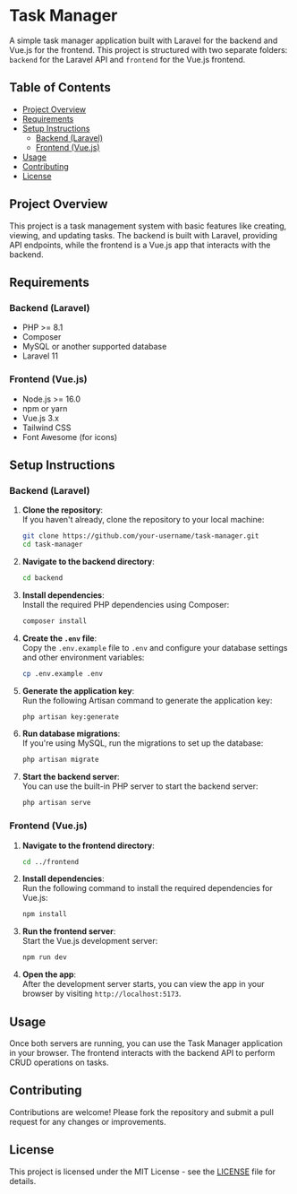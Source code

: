 
# Task Manager

A simple task manager application built with Laravel for the backend and Vue.js for the frontend. This project is structured with two separate folders: `backend` for the Laravel API and `frontend` for the Vue.js frontend.

## Table of Contents

- [Project Overview](#project-overview)
- [Requirements](#requirements)
- [Setup Instructions](#setup-instructions)
  - [Backend (Laravel)](#backend-laravel)
  - [Frontend (Vue.js)](#frontend-vuejs)
- [Usage](#usage)
- [Contributing](#contributing)
- [License](#license)

## Project Overview

This project is a task management system with basic features like creating, viewing, and updating tasks. The backend is built with Laravel, providing API endpoints, while the frontend is a Vue.js app that interacts with the backend.

## Requirements

### Backend (Laravel)
- PHP >= 8.1
- Composer
- MySQL or another supported database
- Laravel 11

### Frontend (Vue.js)
- Node.js >= 16.0
- npm or yarn
- Vue.js 3.x
- Tailwind CSS
- Font Awesome (for icons)

## Setup Instructions

### Backend (Laravel)

1. **Clone the repository**:  
   If you haven't already, clone the repository to your local machine:
   ```bash
   git clone https://github.com/your-username/task-manager.git
   cd task-manager
   ```

2. **Navigate to the backend directory**:  
   ```bash
   cd backend
   ```

3. **Install dependencies**:  
   Install the required PHP dependencies using Composer:
   ```bash
   composer install
   ```

4. **Create the `.env` file**:  
   Copy the `.env.example` file to `.env` and configure your database settings and other environment variables:
   ```bash
   cp .env.example .env
   ```

5. **Generate the application key**:  
   Run the following Artisan command to generate the application key:
   ```bash
   php artisan key:generate
   ```

6. **Run database migrations**:  
   If you're using MySQL, run the migrations to set up the database:
   ```bash
   php artisan migrate
   ```

7. **Start the backend server**:  
   You can use the built-in PHP server to start the backend server:
   ```bash
   php artisan serve
   ```

### Frontend (Vue.js)

1. **Navigate to the frontend directory**:  
   ```bash
   cd ../frontend
   ```

2. **Install dependencies**:  
   Run the following command to install the required dependencies for Vue.js:
   ```bash
   npm install
   ```

3. **Run the frontend server**:  
   Start the Vue.js development server:
   ```bash
   npm run dev
   ```

4. **Open the app**:  
   After the development server starts, you can view the app in your browser by visiting `http://localhost:5173`.

## Usage

Once both servers are running, you can use the Task Manager application in your browser. The frontend interacts with the backend API to perform CRUD operations on tasks.

## Contributing

Contributions are welcome! Please fork the repository and submit a pull request for any changes or improvements.

## License

This project is licensed under the MIT License - see the [LICENSE](LICENSE) file for details.